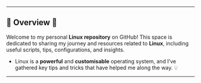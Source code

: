 ---

## 🚀 **Overview** 🚀

Welcome to my personal **Linux repository** on GitHub! This space is dedicated to sharing my journey and resources related to **Linux**, including useful scripts, tips, configurations, and insights. 

- Linux is a **powerful** and **customisable** operating system, and I’ve gathered key tips and tricks that have helped me along the way. 💡

---